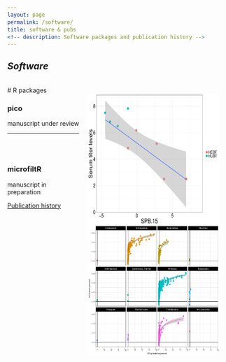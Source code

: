 ```yaml
---
layout: page
permalink: /software/
title: software & pubs
<!-- description: Software packages and publication history -->
---
```


<h2><em>Software</em></h2> 
<br>
# R packages
<br>
<!-- pico -->
<img src="/img/Sabin2_spb15.pdf" width = "300" height = "300" align = "right" style = "margin: 0px 20px 0px 20px">
<h3>pico</h3>


manuscript under review
<br/>
<hr/>
<br>
<br>

<!-- microfiltR -->
<img src="/img/glm_asv_stats.pdf" width = "300" height = "300" align = "right" style = "margin: 0px 20px 0px 20px">
<h3>microfiltR</h3>

manuscript in preparation     

<A HREF = "https://scholar.google.com/citations?user=Y8982UEAAAAJ&hl=en">Publication history</A>

